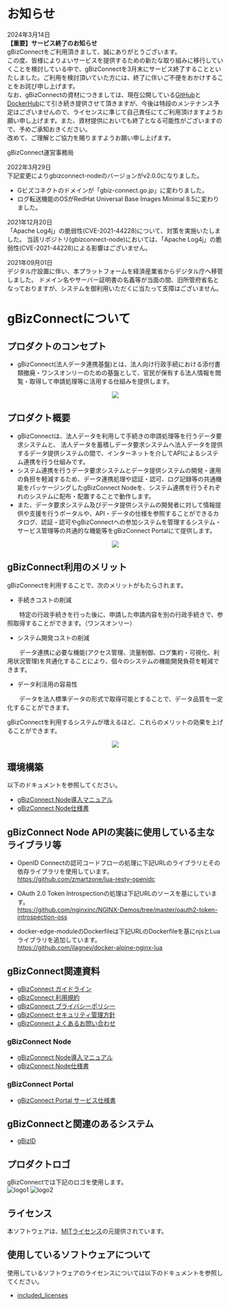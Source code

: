 # お知らせ
2024年3月14日<br>
**【重要】サービス終了のお知らせ**<br>
gBizConnectをご利用頂きまして、誠にありがとうございます。<br>
この度、皆様によりよいサービスを提供するための新たな取り組みに移行していくことを検討している中で、gBizConnectを3月末にサービス終了することといたしました。ご利用を検討頂いていた方には、終了に伴いご不便をおかけすることをお詫び申し上げます。<br>
なお、gBizConnectの資材につきましては、現在公開している<a href="https://github.com/gbizconnect/" target="_blank">GitHub</a>と<a href="https://hub.docker.com/u/gbizconnect/" target="_blank">DockerHub</a>にて引き続き提供させて頂きますが、今後は特段のメンテナンス予定はございませんので、ライセンスに準じて自己責任にてご利用頂けますようお願い申し上げます。また、資材提供においても終了となる可能性がございますので、予めご承知おきください。<br>
改めて、ご理解とご協力を賜りますようお願い申し上げます。

gBizConnect運営事務局

2022年3月29日<br>下記変更によりgbizconnect-nodeのバージョンがv2.0.0になりました。
- Gビズコネクトのドメインが「gbiz-connect.go.jp」に変わりました。
- ログ転送機能のOSがRedHat Universal Base Images Minimal 8.5に変わりました。

2021年12月20日<br>「Apache Log4j」の脆弱性(CVE-2021-44228)について、対策を実施いたしました。
当該リポジトリ(gbizconnect-node)においては、「Apache Log4j」の脆弱性(CVE-2021-44228)による影響はございません。

2021年09月01日<br>デジタル庁設置に伴い、本プラットフォームを経済産業省からデジタル庁へ移管しました。
ドメイン名やサーバー証明書の名義等が当面の間、旧所管府省名となっておりますが、システムを御利用いただくに当たって支障はございません。

# **gBizConnectについて**

## プロダクトのコンセプト  
* gBizConnect(法人データ連携基盤)とは、法人向け行政手続における添付書類撤廃・ワンスオンリーのための基盤として、官民が保有する法人情報を閲覧・取得して申請処理等に活用する仕組みを提供します。

<div align="center">
<img src="docs/img/concept.png">
</div>  

## プロダクト概要  
* gBizConnectは、法人データを利用して手続きの申請処理等を行うデータ要求システムと、 法人データを蓄積しデータ要求システムへ法人データを提供するデータ提供システムの間で、インターネットを介してAPIによるシステム連携を行う仕組みです。
* システム連携を行うデータ要求システムとデータ提供システムの開発・運用の負担を軽減するため、データ連携処理や認証・認可、ログ記録等の共通機能をパッケージングしたgBizConnect Nodeを、システム連携を行うそれぞれのシステムに配布・配置することで動作します。
* また、データ要求システム及びデータ提供システムの開発者に対して情報提供や支援を行うポータルや、API・データの仕様を参照することができるカタログ、認証・認可やgBizConnectへの参加システムを管理するシステム・サービス管理等の共通的な機能等をgBizConnect Portalにて提供します。

<div align="center">
<img src="docs/img/System.png">
</div>  


## gBizConnect利用のメリット  

gBizConnectを利用することで、次のメリットがもたらされます。

* 手続きコストの削減

　　特定の行政手続きを行った後に、申請した申請内容を別の行政手続きで、参照取得することができます。（ワンスオンリー）

* システム開発コストの削減

　　データ連携に必要な機能(アクセス管理、流量制御、ログ集約・可視化、利用状況管理)を共通化することにより、個々のシステムの機能開発負荷を軽減できます。

* データ利活用の容易性

　　データを法人標準データの形式で取得可能とすることで、データ品質を一定化することができます。

gBizConnectを利用するシステムが増えるほど、これらのメリットの効果を上げることができます。

<div align="center">
<img src="docs/img/merit.png">
</div>    

## 環境構築  
以下のドキュメントを参照してください。
* [gBizConnect Node導入マニュアル](docs/gBizConnectNode_Manual.md)  
* [gBizConnect Node仕様書](docs/gBizConnectNode.md)  


## gBizConnect Node APIの実装に使用している主なライブラリ等
* OpenID Connectの認可コードフローの処理に下記URLのライブラリとその依存ライブラリを使用しています。  
https://github.com/zmartzone/lua-resty-openidc

* OAuth 2.0 Token Introspectionの処理は下記URLのソースを基にしています。  
https://github.com/nginxinc/NGINX-Demos/tree/master/oauth2-token-introspection-oss

* docker-edge-moduleのDockerfileは下記URLのDockerfileを基にnjsとLuaライブラリを追加しています。  
https://github.com/ilagnev/docker-alpine-nginx-lua

## gBizConnect関連資料
  * [gBizConnect ガイドライン](docs/gBizConnect_guidelines.pdf)
  * [gBizConnect 利用規約](docs/gBizConnect_Riyoukiyaku.pdf)  
  * [gBizConnect プライバシーポリシー](docs/gBizConnect_privacy.md)
  * [gBizConnect セキュリティ管理方針](docs/gBizConnect_security.pdf)
  * [gBizConnect よくあるお問い合わせ](docs/gBizConnect_faq.pdf)

 ### gBizConnect Node

  * [gBizConnect Node導入マニュアル](docs/gBizConnectNode_Manual.md)  
  * [gBizConnect Node仕様書](docs/gBizConnectNode.md)  

 ### gBizConnect Portal
  * [gBizConnect Portal サービス仕様書](docs/gBizConnectPortal_service.pdf)



 ## gBizConnectと関連のあるシステム  
 * [gBizID](https://gbiz-id.go.jp/top/)


 ## プロダクトロゴ  
 gBizConnectでは下記のロゴを使用します。</br>
 ![logo1](docs/img/icon_posi.png)
 ![logo2](docs/img/icon_nega.png)  

 ## ライセンス  
 本ソフトウェアは、[MITライセンス](LICENSE)の元提供されています。

 ## 使用しているソフトウェアについて
使用しているソフトウェアのライセンスについては以下のドキュメントを参照してください。
* [included_licenses](docs/included_licenses.md)
